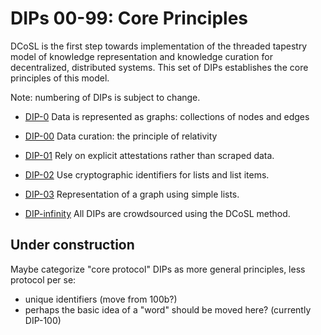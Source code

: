 # DIPs 00-99: Core Principles

DCoSL is the first step towards implementation of the threaded tapestry model of knowledge representation and knowledge curation for decentralized, distributed systems. This set of DIPs establishes the core principles of this model.

Note: numbering of DIPs is subject to change.

- [DIP-0](0.md) Data is represented as graphs: collections of nodes and edges

- [DIP-00](00.md) Data curation: the principle of relativity

- [DIP-01](01.md) Rely on explicit attestations rather than scraped data.

- [DIP-02](02.md) Use cryptographic identifiers for lists and list items.

- [DIP-03](03.md) Representation of a graph using simple lists.

- [DIP-infinity](infinity.md) All DIPs are crowdsourced using the DCoSL method.

## Under construction

Maybe categorize "core protocol" DIPs as more general principles, less protocol per se:
- unique identifiers (move from 100b?)
- perhaps the basic idea of a "word" should be moved here? (currently DIP-100)
